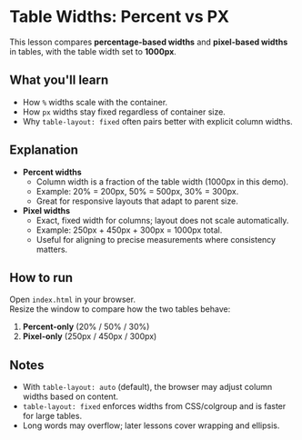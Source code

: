 # Table Widths: Percent vs PX

This lesson compares **percentage-based widths** and **pixel-based widths** in tables, with the table width set to **1000px**.

## What you'll learn

- How `%` widths scale with the container.
- How `px` widths stay fixed regardless of container size.
- Why `table-layout: fixed` often pairs better with explicit column widths.

## Explanation

- **Percent widths**
  - Column width is a fraction of the table width (1000px in this demo).
  - Example: 20% = 200px, 50% = 500px, 30% = 300px.
  - Great for responsive layouts that adapt to parent size.
- **Pixel widths**
  - Exact, fixed width for columns; layout does not scale automatically.
  - Example: 250px + 450px + 300px = 1000px total.
  - Useful for aligning to precise measurements where consistency matters.

## How to run

Open `index.html` in your browser.  
Resize the window to compare how the two tables behave:

1. **Percent-only** (20% / 50% / 30%)
2. **Pixel-only** (250px / 450px / 300px)

## Notes

- With `table-layout: auto` (default), the browser may adjust column widths based on content.
- `table-layout: fixed` enforces widths from CSS/colgroup and is faster for large tables.
- Long words may overflow; later lessons cover wrapping and ellipsis.
